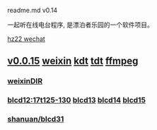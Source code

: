 readme.md v0.14

一起听在线电台程序, 是漂泊者乐园的一个软件项目。

[hz22 wechat](https://mp.weixin.qq.com/s/t3Nlq5LVq5WhpbY02gkl1A)



## [v0.0.15](https://github.com/littleflute/17ting/edit/master/README.md) [weixin](https://littleflute.github.io/weixin/) [kdt](https://github.com/littleflute/kdt) [tdt](https://github.com/littleflute/tdt)  [ffmpeg](https://github.com/littleflute/ffmpeg)  
### [weixinDIR](https://mp.weixin.qq.com/s/3hLIuCiAXFP3AgM0sjofJA)
### [blcd12:17t125-130](https://github.com/littleflute/17t125) [blcd13](blcd13) [blcd14](blcd14) [blcd15](blcd15)
### [shanuan/blcd31](https://github.com/shanuan/blcd31)
